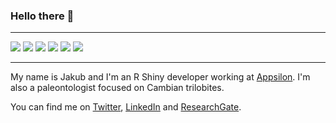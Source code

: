 ### Hello there 👋

---

![](https://img.shields.io/badge/OS-Linux-blue?logo=linux&logoColor=white)
![](https://img.shields.io/badge/Code-R-blue?logo=R&logoColor=white)
![](https://img.shields.io/badge/Code-Python-blue?logo=Python&logoColor=white)
![](https://img.shields.io/badge/Code-JavaScript-blue?logo=JavaScript&logoColor=white)
![](https://img.shields.io/badge/Editor-VSCode-blue?logo=visual-studio-code&logoColor=white)
![](https://img.shields.io/badge/Editor-RStudio-blue?logo=rstudio&logoColor=white)

---

My name is Jakub and I'm an R Shiny developer working at [Appsilon](https://appsilon.com). I'm also a paleontologist focused on Cambian trilobites.

You can find me on [Twitter](https://twitter.com/q_nowicki), [LinkedIn](https://www.linkedin.com/in/jakub-nowicki) and [ResearchGate](https://www.researchgate.net/profile/Jakub_Nowicki).
